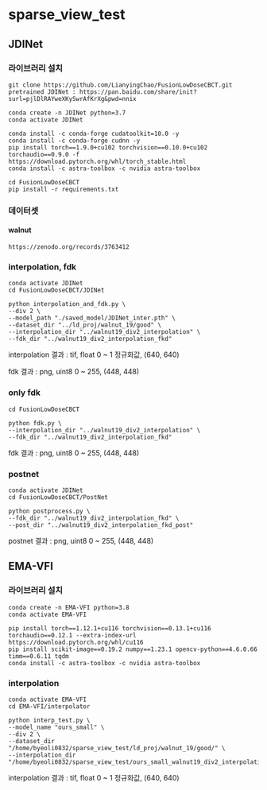 # sparse_view_test

## JDINet
### 라이브러리 설치
    git clone https://github.com/LianyingChao/FusionLowDoseCBCT.git
    pretrained JDINet : https://pan.baidu.com/share/init?surl=pjlDlRAYweXKySwrAfKrXg&pwd=nnix
    
    conda create -n JDINet python=3.7
    conda activate JDINet

    conda install -c conda-forge cudatoolkit=10.0 -y
    conda install -c conda-forge cudnn -y
    pip install torch==1.9.0+cu102 torchvision==0.10.0+cu102 torchaudio==0.9.0 -f https://download.pytorch.org/whl/torch_stable.html
    conda install -c astra-toolbox -c nvidia astra-toolbox

    cd FusionLowDoseCBCT
    pip install -r requirements.txt

### 데이터셋
#### walnut
    https://zenodo.org/records/3763412

### interpolation, fdk
    conda activate JDINet
    cd FusionLowDoseCBCT/JDINet

    python interpolation_and_fdk.py \
    --div 2 \
    --model_path "./saved_model/JDINet_inter.pth" \
    --dataset_dir "../ld_proj/walnut_19/good" \
    --interpolation_dir "../walnut19_div2_interpolation" \
    --fdk_dir "../walnut19_div2_interpolation_fkd"

interpolation 결과 : tif, float 0 ~ 1 정규화값, (640, 640)

fdk 결과 : png, uint8 0 ~ 255, (448, 448)

### only fdk
    cd FusionLowDoseCBCT

    python fdk.py \
    --interpolation_dir "../walnut19_div2_interpolation" \
    --fdk_dir "../walnut19_div2_interpolation_fkd"

fdk 결과 : png, uint8 0 ~ 255, (448, 448)

### postnet
    conda activate JDINet
    cd FusionLowDoseCBCT/PostNet

    python postprocess.py \
    --fdk_dir "../walnut19_div2_interpolation_fkd" \
    --post_dir "../walnut19_div2_interpolation_fkd_post"

postnet 결과 : png, uint8 0 ~ 255, (448, 448)

## EMA-VFI
### 라이브러리 설치    
    conda create -n EMA-VFI python=3.8
    conda activate EMA-VFI

    pip install torch==1.12.1+cu116 torchvision==0.13.1+cu116 torchaudio==0.12.1 --extra-index-url https://download.pytorch.org/whl/cu116
    pip install scikit-image==0.19.2 numpy==1.23.1 opencv-python==4.6.0.66 timm==0.6.11 tqdm
	conda install -c astra-toolbox -c nvidia astra-toolbox

### interpolation
    conda activate EMA-VFI
    cd EMA-VFI/interpolator

    python interp_test.py \
    --model_name "ours_small" \
    --div 2 \
    --dataset_dir "/home/byeoli0832/sparse_view_test/ld_proj/walnut_19/good/" \
    --interpolation_dir "/home/byeoli0832/sparse_view_test/ours_small_walnut19_div2_interpolation"

interpolation 결과 : tif, float 0 ~ 1 정규화값, (640, 640)